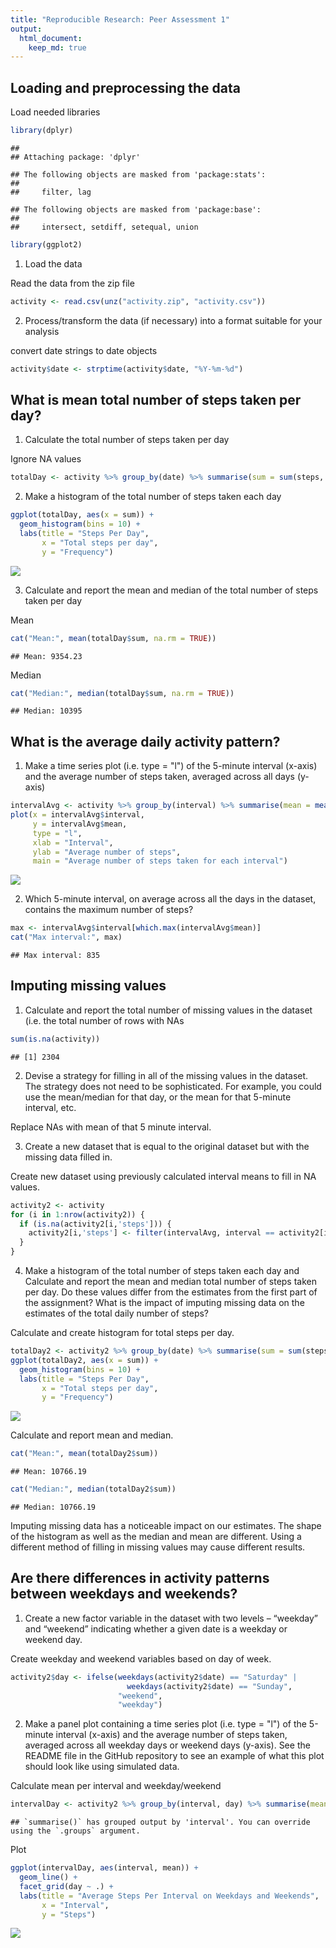 ```yaml
---
title: "Reproducible Research: Peer Assessment 1"
output: 
  html_document:
    keep_md: true
---
```



## Loading and preprocessing the data
Load needed libraries

```r
library(dplyr)
```

```
## 
## Attaching package: 'dplyr'
```

```
## The following objects are masked from 'package:stats':
## 
##     filter, lag
```

```
## The following objects are masked from 'package:base':
## 
##     intersect, setdiff, setequal, union
```

```r
library(ggplot2)
```

1. Load the data  

Read the data from the zip file

```r
activity <- read.csv(unz("activity.zip", "activity.csv"))
```

2. Process/transform the data (if necessary) into a format suitable for your analysis  

convert date strings to date objects

```r
activity$date <- strptime(activity$date, "%Y-%m-%d")
```

## What is mean total number of steps taken per day?
1. Calculate the total number of steps taken per day  

Ignore NA values

```r
totalDay <- activity %>% group_by(date) %>% summarise(sum = sum(steps, na.rm = TRUE))
```

2. Make a histogram of the total number of steps taken each day

```r
ggplot(totalDay, aes(x = sum)) +
  geom_histogram(bins = 10) + 
  labs(title = "Steps Per Day",
       x = "Total steps per day",
       y = "Frequency")
```

![](PA1_template_files/figure-html/unnamed-chunk-5-1.png)<!-- -->

3. Calculate and report the mean and median of the total number of steps taken per day  

Mean

```r
cat("Mean:", mean(totalDay$sum, na.rm = TRUE))
```

```
## Mean: 9354.23
```
Median

```r
cat("Median:", median(totalDay$sum, na.rm = TRUE))
```

```
## Median: 10395
```

## What is the average daily activity pattern?
1. Make a time series plot (i.e. type = "l") of the 5-minute interval (x-axis) and 
the average number of steps taken, averaged across all days (y-axis)

```r
intervalAvg <- activity %>% group_by(interval) %>% summarise(mean = mean(steps, na.rm = TRUE))
plot(x = intervalAvg$interval,
     y = intervalAvg$mean,
     type = "l",
     xlab = "Interval",
     ylab = "Average number of steps",
     main = "Average number of steps taken for each interval")
```

![](PA1_template_files/figure-html/unnamed-chunk-8-1.png)<!-- -->

2. Which 5-minute interval, on average across all the days in the dataset, contains the maximum number of steps?

```r
max <- intervalAvg$interval[which.max(intervalAvg$mean)]
cat("Max interval:", max)
```

```
## Max interval: 835
```

## Imputing missing values
1. Calculate and report the total number of missing values in the dataset (i.e. the total 
number of rows with NAs

```r
sum(is.na(activity))
```

```
## [1] 2304
```

2. Devise a strategy for filling in all of the missing values in the dataset. The strategy does 
not need to be sophisticated. For example, you could use the mean/median for that day, or the 
mean for that 5-minute interval, etc.

Replace NAs with mean of that 5 minute interval.

3. Create a new dataset that is equal to the original dataset but with the missing data filled in.  

Create new dataset using previously calculated interval means to fill in NA values.

```r
activity2 <- activity
for (i in 1:nrow(activity2)) {
  if (is.na(activity2[i,'steps'])) {
    activity2[i,'steps'] <- filter(intervalAvg, interval == activity2[i,'interval'])$mean
  }
}
```

4. Make a histogram of the total number of steps taken each day and Calculate and report the mean and median total number of steps taken per day. Do these values differ from the estimates from the first part of the assignment? What is the impact of imputing missing data on the estimates of the total daily number of steps?  

Calculate and create histogram for total steps per day.

```r
totalDay2 <- activity2 %>% group_by(date) %>% summarise(sum = sum(steps))
ggplot(totalDay2, aes(x = sum)) +
  geom_histogram(bins = 10) + 
  labs(title = "Steps Per Day",
       x = "Total steps per day",
       y = "Frequency")
```

![](PA1_template_files/figure-html/unnamed-chunk-12-1.png)<!-- -->

Calculate and report mean and median.

```r
cat("Mean:", mean(totalDay2$sum))
```

```
## Mean: 10766.19
```

```r
cat("Median:", median(totalDay2$sum))
```

```
## Median: 10766.19
```

Imputing missing data has a noticeable impact on our estimates. The shape of the histogram as well
as the median and mean are different. Using a different method of filling in missing values may
cause different results.

## Are there differences in activity patterns between weekdays and weekends?
1. Create a new factor variable in the dataset with two levels – “weekday” and “weekend” 
indicating whether a given date is a weekday or weekend day.  

Create weekday and weekend variables based on day of week.

```r
activity2$day <- ifelse(weekdays(activity2$date) == "Saturday" | 
                          weekdays(activity2$date) == "Sunday",
                        "weekend",
                        "weekday")
```

2. Make a panel plot containing a time series plot (i.e. type = "l") of the 5-minute interval (x-axis) 
and the average number of steps taken, averaged across all weekday days or weekend days (y-axis). See 
the README file in the GitHub repository to see an example of what this plot should look like using 
simulated data.  

Calculate mean per interval and weekday/weekend

```r
intervalDay <- activity2 %>% group_by(interval, day) %>% summarise(mean = mean(steps))
```

```
## `summarise()` has grouped output by 'interval'. You can override using the `.groups` argument.
```

Plot

```r
ggplot(intervalDay, aes(interval, mean)) + 
  geom_line() + 
  facet_grid(day ~ .) + 
  labs(title = "Average Steps Per Interval on Weekdays and Weekends",
       x = "Interval",
       y = "Steps")
```

![](PA1_template_files/figure-html/unnamed-chunk-16-1.png)<!-- -->
